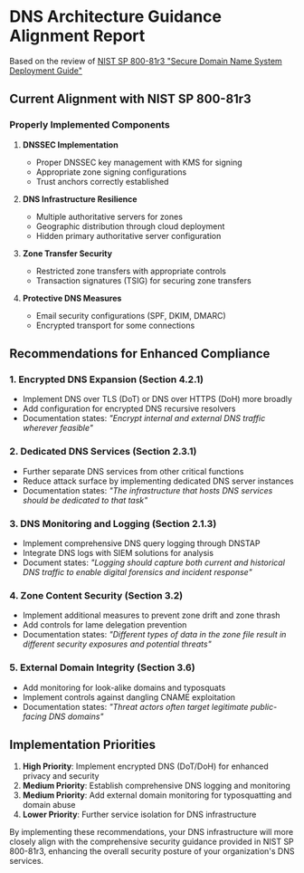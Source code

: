 # DNS Architecture Guidance Alignment Report

Based on the review of [NIST SP 800-81r3 "Secure Domain Name System Deployment Guide"](https://csrc.nist.gov/pubs/sp/800/81/r3/ipd)

## Current Alignment with NIST SP 800-81r3

### Properly Implemented Components

1. **DNSSEC Implementation**
   - Proper DNSSEC key management with KMS for signing
   - Appropriate zone signing configurations
   - Trust anchors correctly established

2. **DNS Infrastructure Resilience**
   - Multiple authoritative servers for zones
   - Geographic distribution through cloud deployment
   - Hidden primary authoritative server configuration

3. **Zone Transfer Security**
   - Restricted zone transfers with appropriate controls
   - Transaction signatures (TSIG) for securing zone transfers

4. **Protective DNS Measures**
   - Email security configurations (SPF, DKIM, DMARC)
   - Encrypted transport for some connections

## Recommendations for Enhanced Compliance

### 1. Encrypted DNS Expansion (Section 4.2.1)
- Implement DNS over TLS (DoT) or DNS over HTTPS (DoH) more broadly
- Add configuration for encrypted DNS recursive resolvers
- Documentation states: *"Encrypt internal and external DNS traffic wherever feasible"*

### 2. Dedicated DNS Services (Section 2.3.1)
- Further separate DNS services from other critical functions
- Reduce attack surface by implementing dedicated DNS server instances
- Documentation states: *"The infrastructure that hosts DNS services should be dedicated to that task"*

### 3. DNS Monitoring and Logging (Section 2.1.3)
- Implement comprehensive DNS query logging through DNSTAP
- Integrate DNS logs with SIEM solutions for analysis
- Document states: *"Logging should capture both current and historical DNS traffic to enable digital forensics and incident response"*

### 4. Zone Content Security (Section 3.2)
- Implement additional measures to prevent zone drift and zone thrash
- Add controls for lame delegation prevention
- Documentation states: *"Different types of data in the zone file result in different security exposures and potential threats"*

### 5. External Domain Integrity (Section 3.6)
- Add monitoring for look-alike domains and typosquats
- Implement controls against dangling CNAME exploitation
- Documentation states: *"Threat actors often target legitimate public-facing DNS domains"*

## Implementation Priorities

1. **High Priority**: Implement encrypted DNS (DoT/DoH) for enhanced privacy and security
2. **Medium Priority**: Establish comprehensive DNS logging and monitoring
3. **Medium Priority**: Add external domain monitoring for typosquatting and domain abuse
4. **Lower Priority**: Further service isolation for DNS infrastructure

By implementing these recommendations, your DNS infrastructure will more closely align with the comprehensive security guidance provided in NIST SP 800-81r3, enhancing the overall security posture of your organization's DNS services.